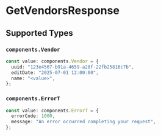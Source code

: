 # GetVendorsResponse


## Supported Types

### `components.Vendor`

```typescript
const value: components.Vendor = {
  uuid: "123e4567-b91a-4659-a28f-22fb25816c7b",
  editDate: "2025-07-01 12:00:00",
  name: "<value>",
};
```

### `components.ErrorT`

```typescript
const value: components.ErrorT = {
  errorCode: 1000,
  message: "An error occurred completing your request",
};
```

